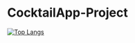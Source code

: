 # CocktailApp-Project

[![Top Langs](https://github-readme-stats.vercel.app/api/top-langs/?username=wkdms3509)](https://github.com/anuraghazra/github-readme-stats)

